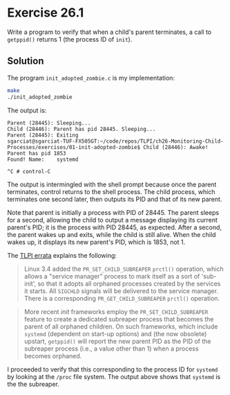 # Exercise 26.1

Write a program to verify that when a child's parent terminates, a call to `getppid()` returns
1 (the process ID of `init`).

## Solution

The program `init_adopted_zombie.c` is my implementation:

```bash
make
./init_adopted_zombie
```

The output is:

```
Parent (28445): Sleeping...
Child (28446): Parent has pid 28445. Sleeping...
Parent (28445): Exiting
sgarciat@sgarciat-TUF-FX505GT:~/code/repos/TLPI/ch26-Monitoring-Child-Processes/exercises/01-init-adopted-zombie$ Child (28446): Awake! Parent has pid 1853
Found! Name:	systemd

^C # control-C
```

The output is intermingled with the shell prompt because once the parent terminates, control
returns to the shell process. The child process, which terminates one second later, then
outputs its PID and that of its new parent.

Note that parent is initially a process with PID of 28445. The parent sleeps for a second, allowing
the child to output a message displaying its current parent's PID; it is the process with PID 28445,
as expected. After a second, the parent wakes up and exits, while the child is still alive. When the
child wakes up, it displays its new parent's PID, which is 1853, not 1.

The [TLPI errata](https://man7.org/tlpi/errata/index.html) explains the following:

>Linux 3.4 added the `PR_SET_CHILD_SUBREAPER` `prctl()` operation, which allows a "service manager" process to mark itself as a sort of 'sub-init', so that it adopts all orphaned processes created by the services it starts. All `SIGCHLD` signals will be delivered to the service manager. There is a corresponding `PR_GET_CHILD_SUBREAPER` `prctl()` operation.

>More recent *init* frameworks employ the `PR_SET_CHILD_SUBREAPER` feature to create a dedicated subreaper process that becomes the parent of all orphaned children. On such frameworks, which include `systemd` (dependent on start-up options) and (the now obsolete) upstart, `getppid()` will report the new parent PID as the PID of the subreaper process (i.e., a value other than 1) when a process becomes orphaned.

I proceeded to verify that this corresponding to the process ID for `systemd` by looking at the `/proc`
file system. The output above shows that `systemd` is the the subreaper.
